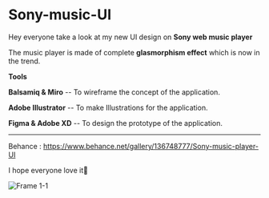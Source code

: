 # Sony-music-UI

Hey everyone take a look at my new UI design on **Sony web music player**

The music player is made of  complete **glasmorphism effect** which is now in the trend.

**Tools**

**Balsamiq & Miro** -- To wireframe the concept of the application.

**Adobe Illustrator** -- To make Illustrations for the application.

**Figma & Adobe XD** -- To design the prototype of the application.

--------------------------------------------------------------------
Behance : https://www.behance.net/gallery/136748777/Sony-music-player-UI

I hope everyone love it🎈

![Frame 1-1](https://user-images.githubusercontent.com/81346813/159240606-a4ed3f77-c2bb-4955-a60a-5ae2c456ad44.png)
